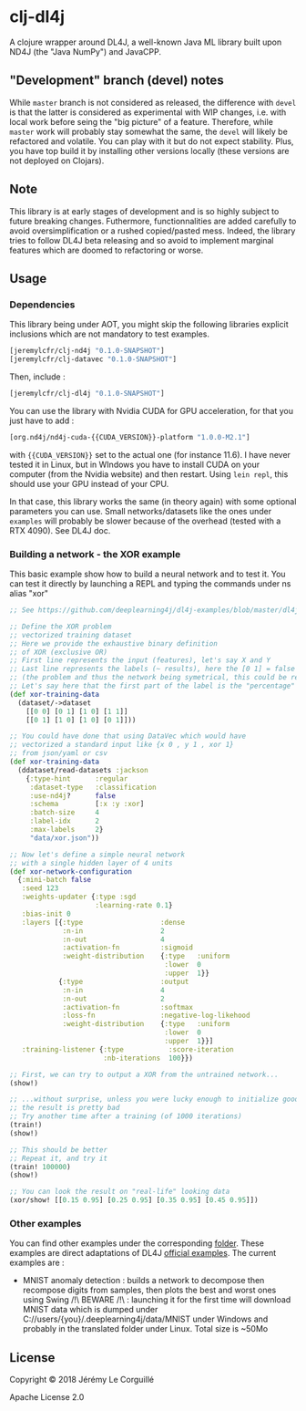 # clj-dl4j

A clojure wrapper around DL4J, a well-known Java ML library built
upon ND4J (the "Java NumPy") and JavaCPP.

## "Development" branch (devel) notes

While `master` branch is not considered as released, the difference with `devel` is that the latter is considered as experimental with WIP changes, i.e. with local work before seing the "big picture" of a feature. Therefore, while `master` work will probably stay somewhat the same, the `devel` will likely be refactored and volatile. You can play with it but do not expect stability. Plus, you have top build it by installing other versions locally (these versions are not deployed on Clojars).

## Note

This library is at early stages of development and is so highly subject to future
breaking changes.
Futhermore, functionnalities are added carefully to avoid oversimplification or a rushed
copied/pasted mess. Indeed, the library tries to follow DL4J beta releasing and so avoid
to implement marginal features which are doomed to refactoring or worse.

## Usage

### Dependencies

This library being under AOT, you might skip the following libraries
explicit inclusions which are not mandatory to test examples.

```clojure
[jeremylcfr/clj-nd4j "0.1.0-SNAPSHOT"]
[jeremylcfr/clj-datavec "0.1.0-SNAPSHOT"]
```

Then, include :

```clojure
[jeremylcfr/clj-dl4j "0.1.0-SNAPSHOT"]
```

You can use the library with Nvidia CUDA for GPU acceleration, for that you just have to add :

```clojure
[org.nd4j/nd4j-cuda-{{CUDA_VERSION}}-platform "1.0.0-M2.1"]
```

with `{{CUDA_VERSION}}` set to the actual one (for instance 11.6).
I have never tested it in Linux, but in WIndows you have to install CUDA on your computer (from the Nvidia website) and
then restart. Using `lein repl`, this should use your GPU instead of your CPU. 

In that case, this library works the same (in theory again) with some optional
parameters you can use. Small networks/datasets like the ones under `examples` will probably be slower because of the overhead (tested with a RTX 4090).
See DL4J doc.

### Building a network - the XOR example

This basic example show how to build a neural network
and to test it.
You can test it directly by launching a REPL and typing
the commands under ns alias "xor"

```clojure
;; See https://github.com/deeplearning4j/dl4j-examples/blob/master/dl4j-examples/src/main/java/org/deeplearning4j/examples/feedforward/xor/XorExample.java

;; Define the XOR problem
;; vectorized training dataset
;; Here we provide the exhaustive binary definition
;; of XOR (exclusive OR)
;; First line represents the input (features), let's say X and Y
;; Last line represents the labels (~ results), here the [0 1] = false and [1 0] = true
;; (the problem and thus the network being symetrical, this could be reverted)
;; Let's say here that the first part of the label is the "percentage" of falseness
(def xor-training-data
  (dataset/->dataset
    [[0 0] [0 1] [1 0] [1 1]]
    [[0 1] [1 0] [1 0] [0 1]]))

;; You could have done that using DataVec which would have
;; vectorized a standard input like {x 0 , y 1 , xor 1}
;; from json/yaml or csv
(def xor-training-data
  (ddataset/read-datasets :jackson
    {:type-hint      :regular
     :dataset-type   :classification
     :use-nd4j?      false
     :schema         [:x :y :xor]
     :batch-size     4
     :label-idx      2
     :max-labels     2}
     "data/xor.json"))

;; Now let's define a simple neural network
;; with a single hidden layer of 4 units
(def xor-network-configuration
  {:mini-batch false
   :seed 123
   :weights-updater {:type :sgd
                     :learning-rate 0.1}
   :bias-init 0
   :layers [{:type                   :dense
             :n-in                   2
             :n-out                  4
             :activation-fn          :sigmoid
             :weight-distribution    {:type   :uniform
                                      :lower  0
                                      :upper  1}}
            {:type                   :output
             :n-in                   4
             :n-out                  2
             :activation-fn          :softmax
             :loss-fn                :negative-log-likehood
             :weight-distribution    {:type   :uniform
                                      :lower  0
                                      :upper  1}}]
   :training-listener {:type           :score-iteration
                       :nb-iterations  100}})

;; First, we can try to output a XOR from the untrained network...
(show!)

;; ...without surprise, unless you were lucky enough to initialize good weights,
;; the result is pretty bad
;; Try another time after a training (of 1000 iterations)
(train!)
(show!)

;; This should be better
;; Repeat it, and try it
(train! 100000)
(show!)

;; You can look the result on "real-life" looking data
(xor/show! [[0.15 0.95] [0.25 0.95] [0.35 0.95] [0.45 0.95]])
```

### Other examples

You can find other examples under the corresponding [folder](src/clojure/clj_dl4j/examples).
These examples are direct adaptations of DL4J [official examples](https://github.com/eclipse/deeplearning4j-examples).
The current examples are :
- MNIST anomaly detection : builds a network to decompose then recompose digits from samples, then plots the best and worst
                            ones using Swing
                            /!\ BEWARE /!\ : launching it for the first time will download MNIST data which is dumped under
                                             C://users/{you}/.deeplearning4j/data/MNIST under Windows and probably in the translated
                                             folder under Linux. Total size is ~50Mo


## License

Copyright © 2018 Jérémy Le Corguillé

Apache License 2.0
